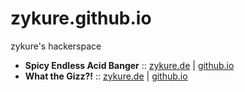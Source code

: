 # zykure.github.io

zykure's hackerspace

* **Spicy Endless Acid Banger** :: [zykure.de](https://io.zykure.de/acid-banger/) | [github.io](https://zykure.github.io/acid-banger/)
* **What the Gizz?!** :: [zykure.de](https://io.zykure.de/what-the-gizz/) | [github.io](https://zykure.github.io/what-the-gizz/)
